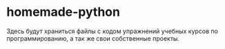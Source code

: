 # homemade-python
Здесь будут храниться файлы с кодом упражнений учебных курсов по программированию, а так же свои собственные проекты.
